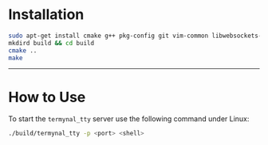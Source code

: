 # Installation

```sh
sudo apt-get install cmake g++ pkg-config git vim-common libwebsockets-dev libjson-c-dev libssl-dev
mkdird build && cd build
cmake ..
make
```

---

# How to Use

To start the `termynal_tty` server use the following command under Linux:
```sh
./build/termynal_tty -p <port> <shell>
```